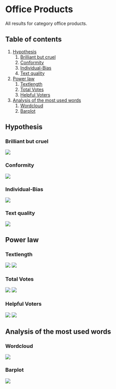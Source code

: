 # Office Products

All results for category office products.

##  Table of contents

1. [Hypothesis](#hypothesis)
    1. [Brilliant but cruel](#brilliant-but-cruel)
    2. [Conformity](#conformity)
    3. [Individual-Bias](#individual-bias)
    4. [Text quality](#text-quality)
2. [Power law](#power-law)
    1. [Textlength](#textlength)
    2. [Total Votes](#total-votes)
    3. [Helpful Voters](#helpful-voters)
3. [Analysis of the most used words](#analysis-of-the-most-used-words)
    1. [Wordcloud](#wordcloud)    
    2. [Barplot](#barplot)

## Hypothesis

### Brilliant but cruel
![](./brilliantButCruelOfficeProducts.gif)

### Conformity
![](./conformityOfficeProducts.gif)

### Individual-Bias
![](./individualBiasOfficeProducts.gif)

### Text quality
![](./scatterPlotwordcountOfficeProducts.gif)


## Power law

### Textlength
![](./c_compareWordcountToOccurence_OfficeProducts.gif)
![](./c_powerlawWordcount_OfficeProducts.gif)

### Total Votes
![](./b_compareVotersToOccurence_OfficeProducts.gif)
![](./b_powerlawVoters_OfficeProducts.gif)

### Helpful Voters
![](./a_comparehelpfulVotersToOccurence_OfficeProducts.gif)
![](./a_powerlawHelpfulVoters_OfficeProducts.gif)

## Analysis of the most used words

### Wordcloud
![](./plotWordcloudEvaluationOfficeProducts.png)

### Barplot
![](./)


